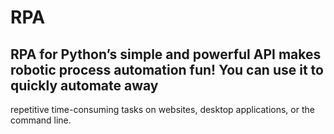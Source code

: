 # RPA

## RPA for Python’s simple and powerful API makes robotic process automation fun! You can use it to quickly automate away
repetitive time-consuming tasks on websites, desktop applications, or the command line.
